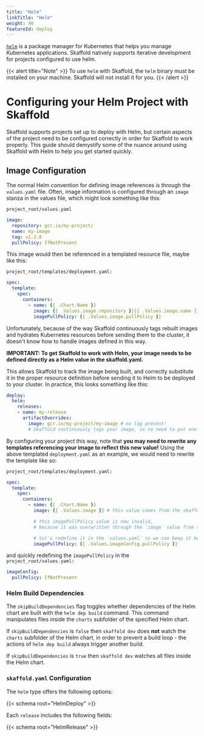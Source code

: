 ```yaml
---
title: "Helm"
linkTitle: "Helm"
weight: 40
featureId: deploy
---
```


[`helm`](https://helm.sh/) is a package manager for Kubernetes that helps you
manage Kubernetes applications. Skaffold natively supports iterative development
for projects configured to use helm.

{{< alert title="Note" >}}
To use `helm` with Skaffold, the `helm` binary must be installed on your machine. Skaffold will not install it for you.
{{< /alert >}}

# Configuring your Helm Project with Skaffold

Skaffold supports projects set up to deploy with Helm, but certain aspects of the project need to be configured correctly in order for Skaffold to work properly. This guide should demystify some of the nuance around using Skaffold with Helm to help you get started quickly.

## Image Configuration
The normal Helm convention for defining image references is through the `values.yaml` file. Often, image information is configured through an `image` stanza in the values file, which might look something like this:

```project_root/values.yaml```
```yaml
image:
  repository: gcr.io/my-project/
  name: my-image
  tag: v1.2.0
  pullPolicy: IfNotPresent
```

This image would then be referenced in a templated resource file, maybe like this:

```project_root/templates/deployment.yaml:```
```yaml
spec:
  template:
    spec:
      containers:
        - name: {{ .Chart.Name }}
          image: {{ .Values.image.repository }}{{ .Values.image.name }}:{{ .Values.image.tag}}
          imagePullPolicy: {{ .Values.image.pullPolicy }}
```


Unfortunately, because of the way Skaffold continuously tags rebuilt images and hydrates Kubernetes resources before sending them to the cluster, it doesn't know how to handle images defined in this way.

**IMPORTANT: To get Skaffold to work with Helm, your image needs to be defined directly as a Helm value in the skaffold.yaml.**

This allows Skaffold to track the image being built, and correctly substitute it in the proper resource definition before sending it to Helm to be deployed to your cluster. In practice, this looks something like this:

```yaml
deploy:
  helm:
    releases:
    - name: my-release
      artifactOverrides:
        image: gcr.io/my-project/my-image # no tag present!
        # Skaffold continuously tags your image, so no need to put one here.
```

By configuring your project this way, note that **you may need to rewrite any templates referencing your image to reflect this new value!** Using the above templated `deployment.yaml` as an example, we would need to rewrite the template like so:

```project_root/templates/deployment.yaml:```
```yaml
spec:
  template:
    spec:
      containers:
        - name: {{ .Chart.Name }}
          image: {{ .Values.image }} # this value comes from the skaffold.yaml

          # this imagePullPolicy value is now invalid,
          # because it was overwritten through the `image` value from the skaffold.yaml!

          # let's redefine it in the `values.yaml` so we can keep it here.
          imagePullPolicy: {{ .Values.imageConfig.pullPolicy }}
```

and quickly redefining the `imagePullPolicy` in the ```project_root/values.yaml:```
```yaml
imageConfig:
  pullPolicy: IfNotPresent
```

### Helm Build Dependencies

The `skipBuildDependencies` flag toggles whether dependencies of the Helm chart are built with the `helm dep build` command. This command manipulates files inside the `charts` subfolder of the specified Helm chart.

If `skipBuildDependencies` is `false` then `skaffold dev` does **not** watch the `charts` subfolder of the Helm chart, in order to prevent a build loop - the actions of `helm dep build` always trigger another build.

If `skipBuildDependencies` is `true` then `skaffold dev` watches all files inside the Helm chart.

### `skaffold.yaml` Configuration

The `helm` type offers the following options:

{{< schema root="HelmDeploy" >}}

Each `release` includes the following fields:

{{< schema root="HelmRelease" >}}
